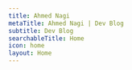 ```yaml
---
title: Ahmed Nagi
metaTitle: Ahmed Nagi | Dev Blog
subtitle: Dev Blog
searchableTitle: Home
icon: home
layout: Home
---
```

